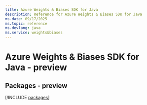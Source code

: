 ```yaml
---
title: Azure Weights & Biases SDK for Java
description: Reference for Azure Weights & Biases SDK for Java
ms.date: 09/17/2025
ms.topic: reference
ms.devlang: java
ms.service: weights&biases
---
```

# Azure Weights & Biases SDK for Java - preview
## Packages - preview
[!INCLUDE [packages](weights-&-biases-index.md)]